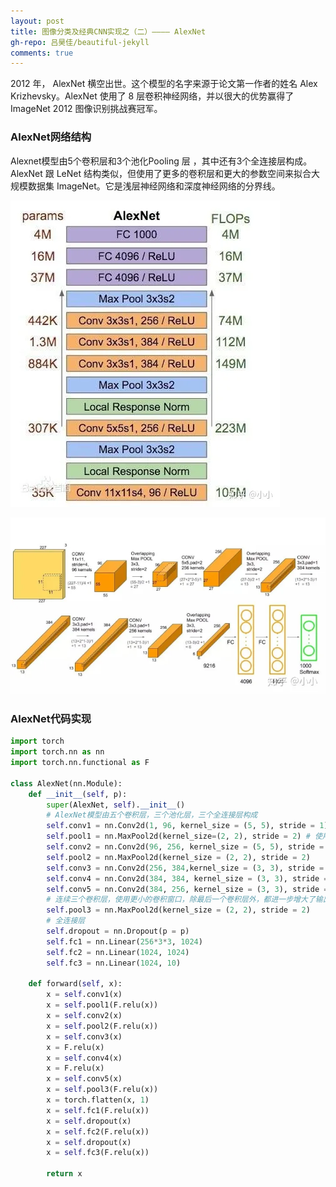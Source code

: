 ```yaml
---
layout: post
title: 图像分类及经典CNN实现之（二）———— AlexNet
gh-repo: 吕昊佳/beautiful-jekyll
comments: true
---
```


2012 年， AlexNet 横空出世。这个模型的名字来源于论⽂第一作者的姓名 Alex Krizhevsky。AlexNet 使⽤了 8 层卷积神经⽹络，并以很⼤的优势赢得了 ImageNet 2012 图像识别挑战赛冠军。
### AlexNet网络结构
Alexnet模型由5个卷积层和3个池化Pooling 层 ，其中还有3个全连接层构成。AlexNet 跟 LeNet 结构类似，但使⽤了更多的卷积层和更⼤的参数空间来拟合⼤规模数据集 ImageNet。它是浅层神经⽹络和深度神经⽹络的分界线。

![Crepe](/assets/img/AlexNet网络结构1.jpg)

![Crepe](/assets/img/AlexNet网络结构2.jpg)

### AlexNet代码实现
```python
import torch 
import torch.nn as nn
import torch.nn.functional as F

class AlexNet(nn.Module):
    def __init__(self, p):
        super(AlexNet, self).__init__()
        # AlexNet模型由五个卷积层，三个池化层，三个全连接层构成
        self.conv1 = nn.Conv2d(1, 96, kernel_size = (5, 5), stride = 1)
        self.pool1 = nn.MaxPool2d(kernel_size=(2, 2), stride = 2) # 使用池化层减小输入的高和宽
        self.conv2 = nn.Conv2d(96, 256, kernel_size = (5, 5), stride = 1, padding = 2)
        self.pool2 = nn.MaxPool2d(kernel_size = (2, 2), stride = 2)
        self.conv3 = nn.Conv2d(256, 384,kernel_size = (3, 3), stride = 1, padding = 1)
        self.conv4 = nn.Conv2d(384, 384, kernel_size = (3, 3), stride = 1, padding = 1)
        self.conv5 = nn.Conv2d(384, 256, kernel_size = (3, 3), stride = 1, padding = 1)
        # 连续三个卷积层，使用更小的卷积窗口，除最后一个卷积层外，都进一步增大了输出通道数
        self.pool3 = nn.MaxPool2d(kernel_size = (2, 2), stride = 2)
        # 全连接层
        self.dropout = nn.Dropout(p = p)
        self.fc1 = nn.Linear(256*3*3, 1024)
        self.fc2 = nn.Linear(1024, 1024)
        self.fc3 = nn.Linear(1024, 10)

    def forward(self, x):
        x = self.conv1(x)
        x = self.pool1(F.relu(x))
        x = self.conv2(x)
        x = self.pool2(F.relu(x))
        x = self.conv3(x)
        x = F.relu(x)
        x = self.conv4(x)
        x = F.relu(x)
        x = self.conv5(x)
        x = self.pool3(F.relu(x))
        x = torch.flatten(x, 1)
        x = self.fc1(F.relu(x))
        x = self.dropout(x)
        x = self.fc2(F.relu(x))
        x = self.dropout(x)
        x = self.fc3(F.relu(x))

        return x
```
